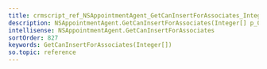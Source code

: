 ```yaml
---
title: crmscript_ref_NSAppointmentAgent_GetCanInsertForAssociates_Integer__p_0
description: NSAppointmentAgent.GetCanInsertForAssociates(Integer[] p_0)
intellisense: NSAppointmentAgent.GetCanInsertForAssociates
sortOrder: 827
keywords: GetCanInsertForAssociates(Integer[])
so.topic: reference
---
```





